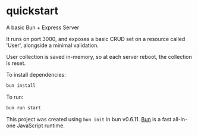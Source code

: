 # quickstart

A basic Bun + Express Server

It runs on port 3000, and exposes a basic CRUD set on a resource called 'User', alongside a minimal validation.

User collection is saved in-memory, so at each server reboot, the collection is reset.

To install dependencies:

```bash
bun install
```

To run:

```bash
bun run start
```

This project was created using `bun init` in bun v0.6.11. [Bun](https://bun.sh) is a fast all-in-one JavaScript runtime.
